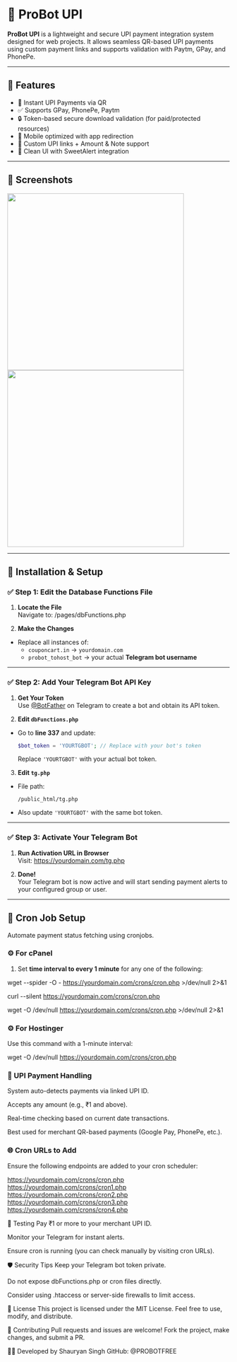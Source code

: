 # 🤖 ProBot UPI

**ProBot UPI** is a lightweight and secure UPI payment integration system designed for web projects. It allows seamless QR-based UPI payments using custom payment links and supports validation with Paytm, GPay, and PhonePe.

---

## 🚀 Features

- 💸 Instant UPI Payments via QR
- ✅ Supports GPay, PhonePe, Paytm
- 🔒 Token-based secure download validation (for paid/protected resources)
- 📱 Mobile optimized with app redirection
- 🧾 Custom UPI links + Amount & Note support
- 🎨 Clean UI with SweetAlert integration

---

## 📸 Screenshots

<img src="https://your-screenshot-link.com/homepage.png" width="400"/>
<img src="https://your-screenshot-link.com/payment.png" width="400"/>

---

## 📁 Installation & Setup

### ✅ Step 1: Edit the Database Functions File

1. **Locate the File**  
   Navigate to: /pages/dbFunctions.php

2. **Make the Changes**  
- Replace all instances of:
  - `couponcart.in` → `yourdomain.com`
  - `probot_tohost_bot` → your actual **Telegram bot username**

---

### ✅ Step 2: Add Your Telegram Bot API Key

1. **Get Your Token**  
Use [@BotFather](https://t.me/BotFather) on Telegram to create a bot and obtain its API token.

2. **Edit `dbFunctions.php`**  
- Go to **line 337** and update:
  ```php
  $bot_token = 'YOURTGBOT'; // Replace with your bot's token
  ```
  Replace `'YOURTGBOT'` with your actual bot token.

3. **Edit `tg.php`**  
- File path:
  ```
  /public_html/tg.php
  ```
- Also update `'YOURTGBOT'` with the same bot token.

---

### ✅ Step 3: Activate Your Telegram Bot

1. **Run Activation URL in Browser**  
Visit: https://yourdomain.com/tg.php

2. **Done!**  
Your Telegram bot is now active and will start sending payment alerts to your configured group or user.

---

## 🔁 Cron Job Setup

Automate payment status fetching using cronjobs.

### ⚙️ For cPanel

1. Set **time interval to every 1 minute** for any one of the following:

wget --spider -O - https://yourdomain.com/crons/cron.php >/dev/null 2>&1

curl --silent https://yourdomain.com/crons/cron.php

wget -O /dev/null https://yourdomain.com/crons/cron.php >/dev/null 2>&1

### ⚙️ For Hostinger

Use this command with a 1-minute interval:

wget -O /dev/null https://yourdomain.com/crons/cron.php

### 💸 UPI Payment Handling
System auto-detects payments via linked UPI ID.

Accepts any amount (e.g., ₹1 and above).

Real-time checking based on current date transactions.

Best used for merchant QR-based payments (Google Pay, PhonePe, etc.).

### 🌐 Cron URLs to Add
Ensure the following endpoints are added to your cron scheduler:

https://yourdomain.com/crons/cron.php
https://yourdomain.com/crons/cron1.php
https://yourdomain.com/crons/cron2.php
https://yourdomain.com/crons/cron3.php
https://yourdomain.com/crons/cron4.php

🧪 Testing
Pay ₹1 or more to your merchant UPI ID.

Monitor your Telegram for instant alerts.

Ensure cron is running (you can check manually by visiting cron URLs).

🛡️ Security Tips
Keep your Telegram bot token private.

Do not expose dbFunctions.php or cron files directly.

Consider using .htaccess or server-side firewalls to limit access.

📜 License
This project is licensed under the MIT License. Feel free to use, modify, and distribute.

🤝 Contributing
Pull requests and issues are welcome!
Fork the project, make changes, and submit a PR.

👨‍💻 Developed by
Shauryan Singh
GitHub: @PROBOTFREE

